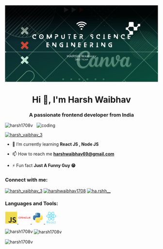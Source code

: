 ![logo](https://github.com/Harsh1708V/Harsh1708V/blob/main/banner.jpeg)
<h1 align="center">Hi 👋, I'm Harsh Waibhav</h1>
<h3 align="center">A passionate frontend developer from India</h3>

<img align="right" alt="coding" width="400" src="https://media4.giphy.com/media/qgQUggAC3Pfv687qPC/giphy.gif?cid=6c09b95285bg0qj762kyiwl1i0ryw0pnpgr5ul9mvdbogp42&ep=v1_internal_gif_by_id&rid=giphy.gif">
<p align="left"> <img src="https://komarev.com/ghpvc/?username=harsh1708v&label=Profile%20views&color=0e75b6&style=flat" alt="harsh1708v" /> </p>

<p align="left"> <a href="https://twitter.com/harsh_vaibhav_3" target="blank"><img src="https://img.shields.io/twitter/follow/harsh_vaibhav_3?logo=twitter&style=for-the-badge" alt="harsh_vaibhav_3" /></a> </p>

- 🌱 I’m currently learning **React JS , Node JS**

- 📫 How to reach me **harshwaibhav69@gmail.com**

- ⚡ Fun fact **Just A Funny Guy 😁**

<h3 align="left">Connect with me:</h3>
<p align="left">
<a href="https://twitter.com/harsh_vaibhav_3" target="blank"><img align="center" src="https://raw.githubusercontent.com/rahuldkjain/github-profile-readme-generator/master/src/images/icons/Social/twitter.svg" alt="harsh_vaibhav_3" height="30" width="40" /></a>
<a href="https://linkedin.com/in/harshwaibhav1708" target="blank"><img align="center" src="https://raw.githubusercontent.com/rahuldkjain/github-profile-readme-generator/master/src/images/icons/Social/linked-in-alt.svg" alt="harshwaibhav1708" height="30" width="40" /></a>
<a href="https://instagram.com/ha.rshh__" target="blank"><img align="center" src="https://raw.githubusercontent.com/rahuldkjain/github-profile-readme-generator/master/src/images/icons/Social/instagram.svg" alt="ha.rshh__" height="30" width="40" /></a>
</p>

<h3 align="left">Languages and Tools:</h3>
<p align="left"> <a href="https://developer.mozilla.org/en-US/docs/Web/JavaScript" target="_blank" rel="noreferrer"> <img src="https://raw.githubusercontent.com/devicons/devicon/master/icons/javascript/javascript-original.svg" alt="javascript" width="40" height="40"/> </a> <a href="https://www.oracle.com/" target="_blank" rel="noreferrer"> <img src="https://raw.githubusercontent.com/devicons/devicon/master/icons/oracle/oracle-original.svg" alt="oracle" width="40" height="40"/> </a> <a href="https://www.python.org" target="_blank" rel="noreferrer"> <img src="https://raw.githubusercontent.com/devicons/devicon/master/icons/python/python-original.svg" alt="python" width="40" height="40"/> </a> <a href="https://reactjs.org/" target="_blank" rel="noreferrer"> <img src="https://raw.githubusercontent.com/devicons/devicon/master/icons/react/react-original-wordmark.svg" alt="react" width="40" height="40"/> </a> </p>

<p><img align="left" src="https://github-readme-stats.vercel.app/api/top-langs?username=harsh1708v&show_icons=true&locale=en&layout=compact" alt="harsh1708v" /></p>

<p>&nbsp;<img align="center" src="https://github-readme-stats.vercel.app/api?username=harsh1708v&show_icons=true&locale=en" alt="harsh1708v" /></p>

<p><img align="center" src="https://github-readme-streak-stats.herokuapp.com/?user=harsh1708v&" alt="harsh1708v" /></p>
